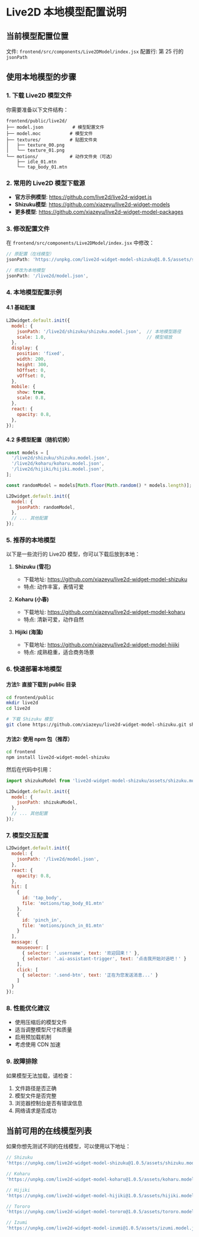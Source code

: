 # Live2D 本地模型配置说明

## 当前模型配置位置
文件: `frontend/src/components/Live2DModel/index.jsx`
配置行: 第 25 行的 `jsonPath`

## 使用本地模型的步骤

### 1. 下载 Live2D 模型文件
你需要准备以下文件结构：
```
frontend/public/live2d/
├── model.json           # 模型配置文件
├── model.moc           # 模型文件
├── textures/           # 贴图文件夹
│   ├── texture_00.png
│   └── texture_01.png
└── motions/            # 动作文件夹（可选）
    ├── idle_01.mtn
    └── tap_body_01.mtn
```

### 2. 常用的 Live2D 模型下载源
- **官方示例模型**: https://github.com/live2d/live2d-widget.js
- **Shizuku模型**: https://github.com/xiazeyu/live2d-widget-models
- **更多模型**: https://github.com/xiazeyu/live2d-widget-model-packages

### 3. 修改配置文件
在 `frontend/src/components/Live2DModel/index.jsx` 中修改：

```jsx
// 原配置（在线模型）
jsonPath: 'https://unpkg.com/live2d-widget-model-shizuku@1.0.5/assets/shizuku.model.json',

// 修改为本地模型
jsonPath: '/live2d/model.json',
```

### 4. 本地模型配置示例

#### 4.1 基础配置
```jsx
L2Dwidget.default.init({
  model: {
    jsonPath: '/live2d/shizuku/shizuku.model.json',  // 本地模型路径
    scale: 1.0,                                      // 模型缩放
  },
  display: {
    position: 'fixed',
    width: 200,
    height: 300,
    hOffset: 0,
    vOffset: 0,
  },
  mobile: {
    show: true,
    scale: 0.8,
  },
  react: {
    opacity: 0.8,
  },
});
```

#### 4.2 多模型配置（随机切换）
```jsx
const models = [
  '/live2d/shizuku/shizuku.model.json',
  '/live2d/koharu/koharu.model.json',
  '/live2d/hijiki/hijiki.model.json',
];

const randomModel = models[Math.floor(Math.random() * models.length)];

L2Dwidget.default.init({
  model: {
    jsonPath: randomModel,
  },
  // ... 其他配置
});
```

### 5. 推荐的本地模型
以下是一些流行的 Live2D 模型，你可以下载后放到本地：

1. **Shizuku (雪花)**
   - 下载地址: https://github.com/xiazeyu/live2d-widget-model-shizuku
   - 特点: 动作丰富，表情可爱

2. **Koharu (小春)**
   - 下载地址: https://github.com/xiazeyu/live2d-widget-model-koharu
   - 特点: 清新可爱，动作自然

3. **Hijiki (海藻)**
   - 下载地址: https://github.com/xiazeyu/live2d-widget-model-hijiki
   - 特点: 成熟稳重，适合商务场景

### 6. 快速部署本地模型

#### 方法1: 直接下载到 public 目录
```bash
cd frontend/public
mkdir live2d
cd live2d

# 下载 Shizuku 模型
git clone https://github.com/xiazeyu/live2d-widget-model-shizuku.git shizuku
```

#### 方法2: 使用 npm 包（推荐）
```bash
cd frontend
npm install live2d-widget-model-shizuku
```

然后在代码中引用：
```jsx
import shizukuModel from 'live2d-widget-model-shizuku/assets/shizuku.model.json';

L2Dwidget.default.init({
  model: {
    jsonPath: shizukuModel,
  },
  // ... 其他配置
});
```

### 7. 模型交互配置
```jsx
L2Dwidget.default.init({
  model: {
    jsonPath: '/live2d/model.json',
  },
  react: {
    opacity: 0.8,
  },
  hit: [
    {
      id: 'tap_body',
      file: 'motions/tap_body_01.mtn'
    },
    {
      id: 'pinch_in',
      file: 'motions/pinch_in_01.mtn'
    }
  ],
  message: {
    mouseover: [
      { selector: '.username', text: '欢迎回来！' },
      { selector: '.ai-assistant-trigger', text: '点击我开始对话吧！' }
    ],
    click: [
      { selector: '.send-btn', text: '正在为您发送消息...' }
    ]
  }
});
```

### 8. 性能优化建议
- 使用压缩后的模型文件
- 适当调整模型尺寸和质量
- 启用预加载机制
- 考虑使用 CDN 加速

### 9. 故障排除
如果模型无法加载，请检查：
1. 文件路径是否正确
2. 模型文件是否完整
3. 浏览器控制台是否有错误信息
4. 网络请求是否成功

## 当前可用的在线模型列表
如果你想先测试不同的在线模型，可以使用以下地址：

```jsx
// Shizuku
'https://unpkg.com/live2d-widget-model-shizuku@1.0.5/assets/shizuku.model.json'

// Koharu  
'https://unpkg.com/live2d-widget-model-koharu@1.0.5/assets/koharu.model.json'

// Hijiki
'https://unpkg.com/live2d-widget-model-hijiki@1.0.5/assets/hijiki.model.json'

// Tororo
'https://unpkg.com/live2d-widget-model-tororo@1.0.5/assets/tororo.model.json'

// Izumi
'https://unpkg.com/live2d-widget-model-izumi@1.0.5/assets/izumi.model.json'
```
